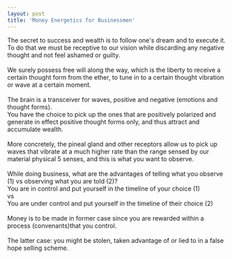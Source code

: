```yaml
---
layout: post
title: 'Money Energetics for Businessmen'
---
```


The secret to success and wealth is to follow one's dream and to execute it.<br>
To do that we must be receptive to our vision while discarding any negative thought and not feel ashamed or guilty.
<br><br>
We surely possess free will along the way, which is the liberty to receive a certain thought form from the ether, 
to tune in to a certain thought vibration or wave at a certain moment.
<Br><Br>
The brain is a transceiver for waves, positive and negative (emotions and thought forms).<br>
You have the choice to pick up the ones that are positively polarized and generate in effect positive thought forms only, 
and thus attract and accumulate wealth.
<br><br>
More concretely, the pineal gland and other receptors allow us to pick up waves that vibrate at a much higher rate than the range sensed by our material physical 5 senses,
and this is what you want to observe.
<br><br>
While doing business, what are the advantages of telling what you observe (1) vs observing what you are told (2)? <br>
You are in control and put yourself in the timeline of your choice (1) <br>
vs <br>
You are under control and put yourself in the timeline of their choice (2)
<br> <br>
Money is to be made in former case since you are rewarded within a process (convenants)that you control.
<br><br>
The latter case: you might be stolen, taken advantage of or lied to in a false hope selling scheme.

